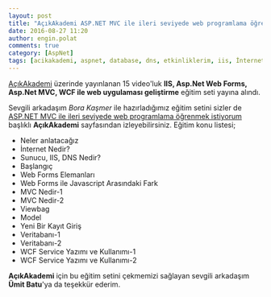 ```yaml
---
layout: post
title: "AçıkAkademi ASP.NET MVC ile ileri seviyede web programlama öğrenmek istiyorum Eğitimi 2016"
date: 2016-08-27 11:20
author: engin.polat
comments: true
category: [AspNet]
tags: [acikakademi, aspnet, database, dns, etkinliklerim, iis, İnternet, javascript, model, mvc, server, veritabanı, video, viewbag, wcf, web, web forms]
---
```

<a href="http://www.acikakademi.com/" target="_blank">AçıkAkademi</a> üzerinde yayınlanan 15 video'luk **IIS, Asp.Net Web Forms, Asp.Net MVC, WCF ile web uygulaması geliştirme** eğitim seti yayına alındı.

Sevgili arkadaşım *Bora Kaşmer* ile hazırladığımız eğitim setini sizler de <a href="https://www.acikakademi.com/portal/egitimler/aspnet-mvc-ile-ileri-seviyede-web-programlama.aspx" target="_blank">ASP.NET MVC ile ileri seviyede web programlama öğrenmek istiyorum</a> başlıklı **AçıkAkademi** sayfasından izleyebilirsiniz. Eğitim konu listesi;

*   Neler anlatacağız
*   İnternet Nedir?
*   Sunucu, IIS, DNS Nedir?
*   Başlangıç
*   Web Forms Elemanları
*   Web Forms ile Javascript Arasındaki Fark
*   MVC Nedir-1
*   MVC Nedir-2
*   Viewbag
*   Model
*   Yeni Bir Kayıt Giriş
*   Veritabanı-1
*   Veritabanı-2
*   WCF Service Yazımı ve Kullanımı-1
*   WCF Service Yazımı ve Kullanımı-2

**AçıkAkademi** için bu eğitim setini çekmemizi sağlayan sevgili arkadaşım **Ümit Batu**'ya da teşekkür ederim.